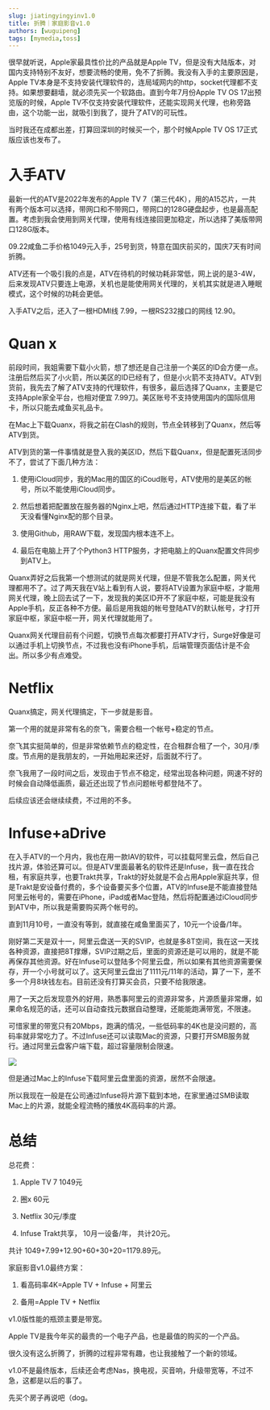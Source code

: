 ```yaml
---
slug: jiatingyingyinv1.0
title: 折腾｜家庭影音v1.0
authors: [wuguipeng]
tags: [mymedia,toss]
--- 
```


很早就听说，Apple家最具性价比的产品就是Apple TV，但是没有大陆版本，对国内支持特别不友好，想要流畅的使用，免不了折腾。我没有入手的主要原因是，Apple TV本身是不支持安装代理软件的，连局域网内的http，socket代理都不支持。如果想要翻墙，就必须先买一个软路由。直到今年7月份Apple TV OS 17出预览版的时候，Apple TV不仅支持安装代理软件，还能实现网关代理，也称旁路由，这个功能一出，就吸引到我了，提升了ATV的可玩性。

当时我还在成都出差，打算回深圳的时候买一个，那个时候Apple TV OS 17正式版应该也发布了。

<!-- truncate -->




# 入手ATV

最新一代的ATV是2022年发布的Apple TV 7（第三代4K），用的A15芯片，一共有两个版本可以选择，带网口和不带网口，带网口的128G硬盘起步，也是最高配置。考虑到我会使用到网关代理，使用有线连接回更加稳定，所以选择了美版带网口128G版本。

09.22咸鱼二手价格1049元入手，25号到货，特意在国庆前买的，国庆7天有时间折腾。

ATV还有一个吸引我的点是，ATV在待机的时候功耗非常低，网上说的是3-4W，后来发现ATV只要连上电源，关机也是能使用网关代理的，关机其实就是进入睡眠模式，这个时候的功耗会更低。

入手ATV之后，还入了一根HDMI线 7.99，一根RS232接口的网线 12.90。

# Quan x

前段时间，我姐需要下载小火箭，想了想还是自己注册一个美区的ID会方便一点。注册后然后买了小火箭，所以美区的ID已经有了，但是小火箭不支持ATV。ATV到货前，我先去了解了ATV支持的代理软件，有很多，最后选择了Quanx，主要是它支持Apple家全平台，也相对便宜 7.99刀。美区账号不支持使用国内的国际信用卡，所以只能去咸鱼买礼品卡。

在Mac上下载Quanx，将我之前在Clash的规则，节点全转移到了Quanx，然后等ATV到货。

ATV到货的第一件事情就是登入我的美区ID，然后下载Quanx，但是配置死活同步不了，尝试了下面几种方法：

1. 使用iCloud同步，我的Mac用的国区的iCoud账号，ATV使用的是美区的帐号，所以不能使用iCloud同步。

2. 然后想着把配置放在服务器的Nginx上吧，然后通过HTTP连接下载，看了半天没看懂Nginx配的那个目录。

3. 使用Github，用RAW下载，发现国内根本连不上。

4. 最后在电脑上开了个Python3 HTTP服务，才把电脑上的Quanx配置文件同步到ATV上。

Quanx弄好之后我第一个想测试的就是网关代理，但是不管我怎么配置，网关代理都用不了。过了两天我在V站上看到有人说，要将ATV设置为家庭中枢，才能用网关代理，晚上回去试了一下，发现我的美区ID开不了家庭中枢，可能是我没有Apple手机，反正各种不方便。最后是用我姐的帐号登陆ATV的默认帐号，才打开家庭中枢，家庭中枢一开，网关代理就能用了。

Quanx网关代理目前有个问题，切换节点每次都要打开ATV才行，Surge好像是可以通过手机上切换节点，不过我也没有iPhone手机，后端管理页面估计是不会出。所以多少有点难受。

# Netflix

Quanx搞定，网关代理搞定，下一步就是影音。

第一个用的就是非常有名的奈飞，需要合租一个帐号+稳定的节点。

奈飞其实挺简单的，但是非常依赖节点的稳定性，在合租群合租了一个，30月/季度。节点用的是我朋友的，一开始用起来还好，后面就不行了。

奈飞我用了一段时间之后，发现由于节点不稳定，经常出现各种问题，网速不好的时候会自动降低画质，最近还出现了节点问题帐号都登陆不了。

后续应该还会继续续费，不过用的不多。

# Infuse+aDrive

在入手ATV的一个月内，我也在用一款IAV的软件，可以挂载阿里云盘，然后自己找片源，体验还算可以。但是ATV里面最著名的软件还是Infuse，我一直在找合租，有家庭共享，也要Trakt共享，Trakt的好处就是不会占用Apple家庭共享，但是Trakt是安设备付费的，多个设备要买多个位置，ATV的Infuse是不能直接登陆阿里云帐号的，需要在iPhone，iPad或者Mac登陆，然后将配置通过iCloud同步到ATV中，所以我是需要购买两个帐号的。

直到11月10号，一直没有等到，就直接在咸鱼里面买了，10元一个设备/1年。

刚好第二天是双十一，阿里云盘送一天的SVIP，也就是多8T空间，我在这一天找各种资源，直接把8T撑爆，SVIP过期之后，里面的资源还是可以用的，就是不能再保存其他资源。好在Infuse可以登陆多个阿里云盘，所以如果有其他资源需要保存，开一个小号就可以了。这天阿里云盘出了1111元/11年的活动，算了一下，差不多一个月8块钱左右。目前还没有打算买会员，只要不给我限速。

用了一天之后发现意外的好用，熟悉事阿里云的资源非常多，片源质量非常爆，如果命名规范的话，还可以自动查找元数据自动整理，还能能跑满带宽，不限速。

可惜家里的带宽只有20Mbps，跑满的情况，一些低码率的4K也是没问题的，高码率就非常吃力了。不过Infuse还可以读取Mac的资源，只要打开SMB服务就行。通过阿里云盘客户端下载，超过容量限制会限速。


![](https://oss.wuguipeng.com/image/2025/02/f189c31da7f72d4b50db191d79bb5de17ddc011b.png)

但是通过Mac上的Infuse下载阿里云盘里面的资源，居然不会限速。

所以我现在一般是在公司通过Infuse将片源下载到本地，在家里通过SMB读取Mac上的片源，就能全程流畅的播放4K高码率的片源。

# 总结

总花费：

1. Apple TV 7 1049元

2. 圈x 60元

3. Netflix 30元/季度

4. Infuse Trakt共享， 10月一设备/年， 共计20元。

共计 1049+7.99+12.90+60+30+20=1179.89元。

家庭影音v1.0最终方案：

1. 看高码率4K=Apple TV + Infuse + 阿里云

2. 备用=Apple TV + Netflix

v1.0版性能的瓶颈主要是带宽。

Apple TV是我今年买的最贵的一个电子产品，也是最值的购买的一个产品。

很久没有这么折腾了，折腾的过程非常有趣，也让我接触了一个新的领域。

v1.0不是最终版本，后续还会考虑Nas，换电视，买音响，升级带宽等，不过不急，这都是以后的事了。

先买个房子再说吧（dog。